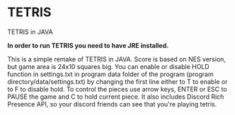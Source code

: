 # TETRIS
TETRIS in JAVA

**In order to run TETRIS you need to have JRE installed.**

This is a simple remake of TETRIS in JAVA. Score is based on NES version, but game area is 24x10 squares big. You can enable or disable HOLD function in settings.txt in program data folder of the program (program directory/data/settings.txt) by changing the first line either to T to enable or to F to disable hold. To control the pieces use arrow keys, ENTER or ESC to PAUSE the game and C to hold current piece. It also includes Discord Rich Presence API, so your discord friends can see that you're playing tetris.
